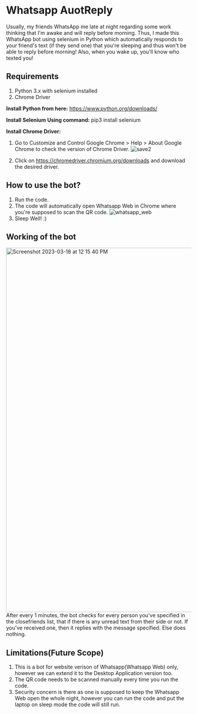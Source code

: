 # Whatsapp AuotReply

Usually, my friends WhatsApp me late at night regarding some work thinking that I'm awake and will reply before morning. 
Thus, I made this WhatsApp bot using selenium in Python which automatically responds to your friend's text (if they send one) that you're sleeping and thus won't be able to reply before morning!
Also, when you wake up, you'll know who texted you!

## Requirements
1. Python 3.x with selenium installed
2. Chrome Driver

**Install Python from here:** https://www.python.org/downloads/

**Install Selenium Using command:** pip3 install selenium

**Install Chrome Driver:**
1. Go to Customize and Control Google Chrome > Help > About Google Chrome to check the version of Chrome Driver.
![save2](https://user-images.githubusercontent.com/45245975/93358162-c7261f00-f85e-11ea-8ac2-038c65b2c4bf.PNG)

2. Click on https://chromedriver.chromium.org/downloads and download the desired driver.

## How to use the bot?

1. Run the code.
2. The code will automatically open Whatsapp Web in Chrome where you're supposed to scan the QR code.
![whatsapp_web](https://user-images.githubusercontent.com/45245975/91994399-30346f80-ed54-11ea-91a2-098d851ac10d.PNG)
3. Sleep Well! :)

## Working of the bot

<img width="988" alt="Screenshot 2023-03-18 at 12 15 40 PM" src="https://user-images.githubusercontent.com/128136329/226090279-b88985b9-628b-4753-9083-e2e1afc00a95.png">
After every 1 minutes, the bot checks for every person you've specified in the closefriends list, that if there is any unread text from their side or not. 
If you've received one, then it replies with the message specified.
Else does nothing.

## Limitations(Future Scope)
1. This is a bot for website verison of Whatsapp(Whatsapp Web) only, however we can extend it to the Desktop Application version too.
2. The QR code needs to be scanned manually every time you run the code.
3. Security concern is there as one is supposed to keep the Whatsapp Web open the whole night, however you can run the code and put the laptop on sleep mode the code will still run.
